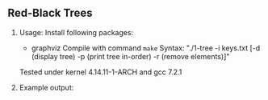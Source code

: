 ## Red-Black Trees
1. Usage:
   Install following packages:
    - graphviz
   Compile with command `make`
   Syntax: "./1-tree -i keys.txt [-d (display tree) -p (print tree in-order) -r (remove elements)]"

   Tested under kernel 4.14.11-1-ARCH and gcc 7.2.1
2. Example output:
